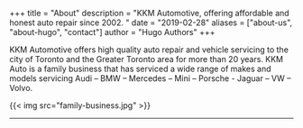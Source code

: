 +++
title = "About"
description = "KKM Automotive, offering affordable and honest auto repair since 2002. "
date = "2019-02-28"
aliases = ["about-us", "about-hugo", "contact"]
author = "Hugo Authors"
+++


KKM Automotive offers high quality auto repair and vehicle servicing 
to the city of Toronto and the Greater Toronto area for more than 20 
years. KKM Auto is a family business that has serviced a wide range 
of makes and models servicing Audi – BMW – Mercedes – Mini – Porsche - 
Jaguar – VW – Volvo.  

{{< img src="family-business.jpg" >}}

---  
